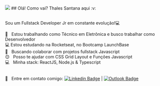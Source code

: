 
<img src="https://i.ytimg.com/vi/L-TffdDY1RY/maxresdefault.jpg"/>
## Olá! Como vai? Thales Santana aqui :v:

 <br/> Sou um Fullstack Developer Jr em constante evolução!:computer:

 :rocket:  &nbsp; Estou trabalhando como Técnico em Eletrônica e busco trabalhar como Desenvolvedor 
 <br/> :computer: Estou estudando na Rocketseat, no Bootcamp LaunchBase
 <br/> :purple_heart: &nbsp; Buscando colaborar com projetos fullstack Javascript
 <br/> :blush: &nbsp; Posso te ajudar com CSS Grid Layout e Funções Javascript
 <br/> :computer: &nbsp; Minha stack: ReactJS, Node.js  & Typescript

 <br/> :email: &nbsp; Entre em contato comigo: [![Linkedin Badge](https://img.shields.io/badge/-ThalesSantana-blue?style=flat-square&logo=Linkedin&logoColor=white&link=https://www.linkedin.com/in/thales-c-santana/)](https://www.linkedin.com/in/thales-c-santana/) 
| [![Outlook Badge](https://img.shields.io/badge/Outlook-ThalesSantana-blue)](mailto:thales.c.santana@outlook.com)

